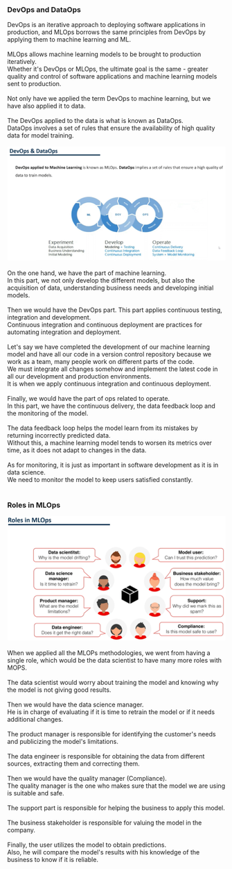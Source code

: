 ### DevOps and DataOps
DevOps is an iterative approach to deploying software applications in production, and MLOps borrows the same principles from DevOps by applying them to machine learning and ML. <br>
 <br>
MLOps allows machine learning models to be brought to production iteratively. <br> 
Whether it's DevOps or MLOps, the ultimate goal is the same - greater quality and control of software applications and machine learning models sent to production. <br>
 <br>
Not only have we applied the term DevOps to machine learning, but we have also applied it to data. <br>
 <br>
The DevOps applied to the data is what is known as DataOps. <br>
DataOps involves a set of rules that ensure the availability of high quality data for model training. <br>
 <br>
![img_5.png](images/img_5.png) <br>
 <br>
On the one hand, we have the part of machine learning. <br>
In this part, we not only develop the different models, but also the acquisition of data, understanding business needs and developing initial models. <br>
 <br>
Then we would have the DevOps part.  This part applies continuous testing, integration and development. <br>
Continuous integration and continuous deployment are practices for automating integration and deployment. <br>
 <br>
Let's say we have completed the development of our machine learning model and have all our code in a version control repository because we work as a team, many people work on different parts of the code. <br>
We must integrate all changes somehow and implement the latest code in all our development and production environments. <br>
It is when we apply continuous integration and continuous deployment. <br>
 <br>
Finally, we would have the part of ops related to operate. <br>
In this part, we have the continuous delivery, the data feedback loop and the monitoring of the model. <br>
 <br>
The data feedback loop helps the model learn from its mistakes by returning incorrectly predicted data. <br>
Without this, a machine learning model tends to worsen its metrics over time, as it does not adapt to changes in the data. <br>
 <br>
As for monitoring, it is just as important in software development as it is in data science. <br>
We need to monitor the model to keep users satisfied constantly. <br>
 <br>
### Roles in MLOps
![img_6.png](images/img_6.png) <br>
 <br>
When we applied all the MLOPs methodologies, we went from having a single role, which would be the data scientist to have many more roles with MOPS. <br>
 <br>
The data scientist would worry about training the model and knowing why the model is not giving good results. <br>
 <br>
Then we would have the data science manager. <br>
He is in charge of evaluating if it is time to retrain the model or if it needs additional changes. <br>
 <br>
The product manager is responsible for identifying the customer's needs and publicizing the model's limitations. <br>
 <br>
The data engineer is responsible for obtaining the data from different sources, extracting them and correcting them. <br>
 <br>
Then we would have the quality manager (Compliance). <br> 
The quality manager is the one who makes sure that the model we are using is suitable and safe. <br>
 <br>
The support part is responsible for helping the business to apply this model. <br> 
 <br>
The business stakeholder is responsible for valuing the model in the company. <br>
 <br>
Finally, the user utilizes the model to obtain predictions. <br>
Also, he will compare the model's results with his knowledge of the business to know if it is reliable. <br>
